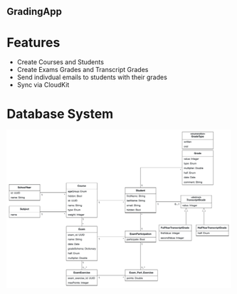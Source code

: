 ## GradingApp
# Features
- Create Courses and Students
- Create Exams Grades and Transcript Grades
- Send indivdual emails to students with their grades
- Sync via CloudKit
# Database System
![Screenshot](docs/database.png)
